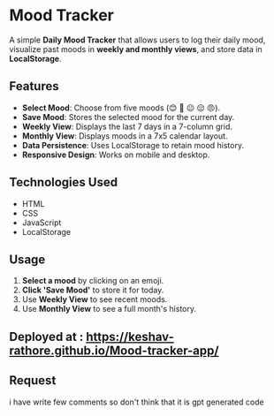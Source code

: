 # Mood Tracker

A simple **Daily Mood Tracker** that allows users to log their daily mood, visualize past moods in **weekly and monthly views**, and store data in **LocalStorage**.

## Features
- **Select Mood**: Choose from five moods (😊 🤩 😐 😔 😠).
- **Save Mood**: Stores the selected mood for the current day.
- **Weekly View**: Displays the last 7 days in a 7-column grid.
- **Monthly View**: Displays moods in a 7x5 calendar layout.
- **Data Persistence**: Uses LocalStorage to retain mood history.
- **Responsive Design**: Works on mobile and desktop.

## Technologies Used
- HTML
- CSS
- JavaScript 
- LocalStorage


## Usage
1. **Select a mood** by clicking on an emoji.
2. **Click 'Save Mood'** to store it for today.
3. Use **Weekly View** to see recent moods.
4. Use **Monthly View** to see a full month's history.

## Deployed at : https://keshav-rathore.github.io/Mood-tracker-app/

## Request
i have write few comments so don't think that it is gpt generated code

